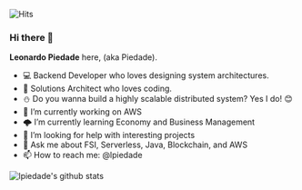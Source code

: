 ![Hits](https://hits.seeyoufarm.com/api/count/incr/badge.svg?url=https%3A%2F%2Fgithub.com%2Flpiedade&count_bg=%2379C83D&title_bg=%23555555&icon=&icon_color=%23E7E7E7&title=hits&edge_flat=false)

### Hi there 👋


**Leonardo Piedade** here, (aka Piedade).

- 💻 Backend Developer who loves designing system architectures.
- 🚀 Solutions Architect who loves coding.
- ⛄ Do you wanna build a highly scalable distributed system? Yes I do! :blush:
- 🔭 I’m currently working on AWS
- 🌩️ I’m currently learning Economy and Business Management
- 🤔 I’m looking for help with interesting projects
- 💬 Ask me about FSI, Serverless, Java, Blockchain, and AWS
- 📫 How to reach me: @lpiedade

![lpiedade's github stats](https://github-readme-stats.vercel.app/api?username=lpiedade&count_private=true&show_icons=true&theme=tokyonight)


